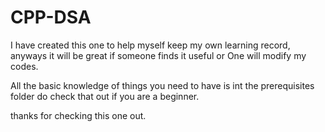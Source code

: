 # CPP-DSA
I have created this one to help myself keep my own learning record, anyways it will be great if someone finds it useful or One will modify my codes.


All the basic knowledge of things you need to have is int the prerequisites folder do check that out if you are a beginner.

thanks for checking this one out.
